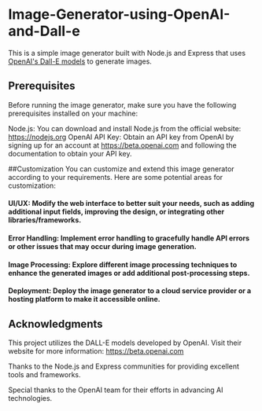 # Image-Generator-using-OpenAI-and-Dall-e

This is a simple image generator built with Node.js and Express that uses [OpenAI's Dall-E models](https://beta.openai.com/docs/guides/images) to generate images.

## Prerequisites
Before running the image generator, make sure you have the following prerequisites installed on your machine:

Node.js: You can download and install Node.js from the official website: https://nodejs.org
OpenAI API Key: Obtain an API key from OpenAI by signing up for an account at https://beta.openai.com and following the documentation to obtain your API key.

##Customization
You can customize and extend this image generator according to your requirements. Here are some potential areas for customization:

#### UI/UX: Modify the web interface to better suit your needs, such as adding additional input fields, improving the design, or integrating other libraries/frameworks.

#### Error Handling: Implement error handling to gracefully handle API errors or other issues that may occur during image generation.

#### Image Processing: Explore different image processing techniques to enhance the generated images or add additional post-processing steps.

#### Deployment: Deploy the image generator to a cloud service provider or a hosting platform to make it accessible online.

## Acknowledgments
This project utilizes the DALL-E models developed by OpenAI. Visit their website for more information: https://beta.openai.com

Thanks to the Node.js and Express communities for providing excellent tools and frameworks.

Special thanks to the OpenAI team for their efforts in advancing AI technologies.
